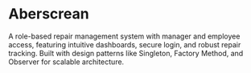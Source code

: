 # Aberscrean
A role-based repair management system with manager and employee access, featuring intuitive dashboards, secure login, and robust repair tracking. Built with design patterns like Singleton, Factory Method, and Observer for scalable architecture.
